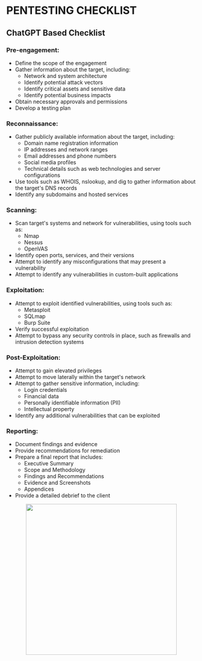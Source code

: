 # PENTESTING CHECKLIST

## ChatGPT Based Checklist

### Pre-engagement:

- Define the scope of the engagement
- Gather information about the target, including:
  - Network and system architecture
  - Identify potential attack vectors
  - Identify critical assets and sensitive data
  - Identify potential business impacts
- Obtain necessary approvals and permissions
- Develop a testing plan

### Reconnaissance:

- Gather publicly available information about the target, including:
  - Domain name registration information
  - IP addresses and network ranges
  - Email addresses and phone numbers
  - Social media profiles
  - Technical details such as web technologies and server configurations
- Use tools such as WHOIS, nslookup, and dig to gather information about the target's DNS records
- Identify any subdomains and hosted services

### Scanning:

- Scan target's systems and network for vulnerabilities, using tools such as:
  - Nmap
  - Nessus
  - OpenVAS
- Identify open ports, services, and their versions
- Attempt to identify any misconfigurations that may present a vulnerability
- Attempt to identify any vulnerabilities in custom-built applications

### Exploitation:

- Attempt to exploit identified vulnerabilities, using tools such as:
  - Metasploit
  - SQLmap
  - Burp Suite
- Verify successful exploitation
- Attempt to bypass any security controls in place, such as firewalls and intrusion detection systems

### Post-Exploitation:

- Attempt to gain elevated privileges
- Attempt to move laterally within the target's network
- Attempt to gather sensitive information, including:
  - Login credentials
  - Financial data
  - Personally identifiable information (PII)
  - Intellectual property
- Identify any additional vulnerabilities that can be exploited

### Reporting:

- Document findings and evidence
- Provide recommendations for remediation
- Prepare a final report that includes:
  - Executive Summary
  - Scope and Methodology
  - Findings and Recommendations
  - Evidence and Screenshots
  - Appendices
- Provide a detailed debrief to the client

<div id="header" align="center">
  <img src="https://media.giphy.com/media/PgVhvcdSiyXzdXURXM/giphy.gif" width="400"/>
</div>
